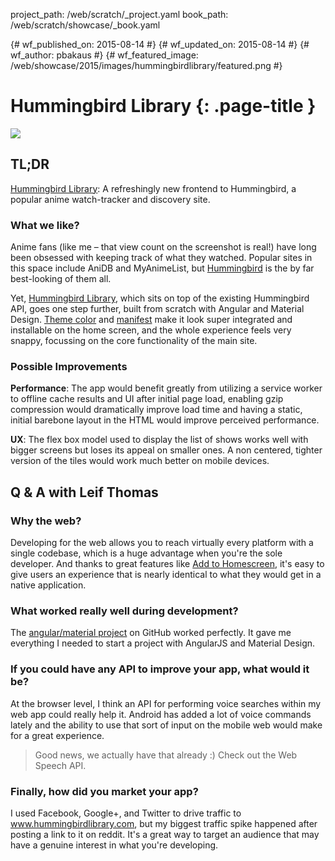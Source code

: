 project_path: /web/scratch/_project.yaml
book_path: /web/scratch/showcase/_book.yaml

{# wf_published_on: 2015-08-14 #}
{# wf_updated_on: 2015-08-14 #}
{# wf_author: pbakaus #}
{# wf_featured_image: /web/showcase/2015/images/hummingbirdlibrary/featured.png #}

<link rel="stylesheet" type="text/css" href="/web/scratch/showcase/showcase.css">

# Hummingbird Library {: .page-title }

<img src="/web/showcase/2015/images/hummingbirdlibrary/screenshot.png" class="attempt-right">

## TL;DR

[Hummingbird Library](http://hummingbirdlibrary.com/): A refreshingly new
frontend to Hummingbird, a popular anime watch-tracker and discovery site.

### What we like?

Anime fans (like me – that view count on the screenshot is real!) have long
been obsessed with keeping track of what they watched. Popular sites in this
space include AniDB and MyAnimeList, but [Hummingbird](https://hummingbird.me)
is the by far best-looking of them all.

Yet, [Hummingbird Library](http://hummingbirdlibrary.com/), which sits on top
of the existing Hummingbird API, goes one step further, built from scratch
with Angular and Material Design.
[Theme color](/web/fundamentals/design-and-ui/browser-customization/theme-color)
and [manifest](/web/fundamentals/engage-and-retain/simplified-app-installs) make
it look super integrated and installable on the home screen, and the whole
experience feels very snappy, focussing on the core functionality of the main
site.

### Possible Improvements

**Performance**: The app would benefit greatly from utilizing a service
worker to offline cache results and UI after initial page load, enabling gzip
compression would dramatically improve load time and having a static, initial
barebone layout in the HTML would improve perceived performance.

**UX**: The flex box model used to display the list of shows works well
with bigger screens but loses its appeal on smaller ones. A non centered,
tighter version of the tiles would work much better on mobile devices.

## Q & A with Leif Thomas

### Why the web?

Developing for the web allows you to reach virtually every platform with a
single codebase, which is a huge advantage when you're the sole developer. And
thanks to great features like
[Add to Homescreen](/web/fundamentals/engage-and-retain/simplified-app-installs),
it's easy to give users an experience that is nearly identical to what they
would get in a native application.

### What worked really well during development?

The [angular/material project](https://github.com/angular/material) on GitHub
worked perfectly. It gave me everything I needed to start a project with
AngularJS and Material Design.

### If you could have any API to improve your app, what would it be?

At the browser level, I think an API for performing voice searches within my
web app could really help it. Android has added a lot of voice commands lately
and the ability to use that sort of input on the mobile web would make for a
great experience.

> Good news, we actually have that already :) Check out the Web Speech API.

### Finally, how did you market your app?

I used Facebook, Google+, and Twitter to drive traffic to
www.hummingbirdlibrary.com, but my biggest traffic spike happened after
posting a link to it on reddit. It's a great way to target an audience that
may have a genuine interest in what you're developing.

